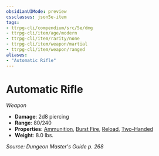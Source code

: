 ```yaml
---
obsidianUIMode: preview
cssclasses: json5e-item
tags:
- ttrpg-cli/compendium/src/5e/dmg
- ttrpg-cli/item/age/modern
- ttrpg-cli/item/rarity/none
- ttrpg-cli/item/weapon/martial
- ttrpg-cli/item/weapon/ranged
aliases: 
- "Automatic Rifle"
---
```

# Automatic Rifle
*Weapon*  


- **Damage**: 2d8 piercing
- **Range**: 80/240
- **Properties**: [Ammunition](/CLI/item-properties.md#Ammunition), [Burst Fire](/CLI/item-properties.md#Burst%20Fire), [Reload](/CLI/item-properties.md#Reload), [Two-Handed](/CLI/item-properties.md#Two-Handed)
- **Weight**: 8.0 lbs.

*Source: Dungeon Master's Guide p. 268*